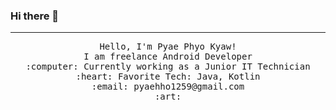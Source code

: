 ### Hi there 👋

<!--
**dagger11/dagger11** is a ✨ _special_ ✨ repository because its `README.md` (this file) appears on your GitHub profile.

Here are some ideas to get you started:

- 🔭 I’m currently working on ...
- 🌱 I’m currently learning ...
- 👯 I’m looking to collaborate on ...
- 🤔 I’m looking for help with ...
- 💬 Ask me about ...
- 📫 How to reach me: ...
- 😄 Pronouns: ...
- ⚡ Fun fact: ...
-->

 <hr></hr>
<p align="center">
  <samp>
    Hello, I'm Pyae Phyo Kyaw! <br>
    I am freelance Android Developer  <br>
    :computer: Currently working as a Junior IT Technician<br>
    :heart: Favorite Tech: Java, Kotlin <br>
    :email:	pyaehho1259@gmail.com <br>
    :art: <br>
  
  </samp>
</p>

